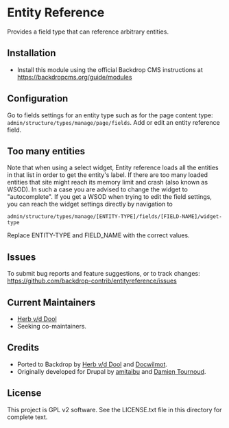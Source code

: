 Entity Reference
================

Provides a field type that can reference arbitrary entities.

Installation
------------

* Install this module using the official Backdrop CMS instructions at
  https://backdropcms.org/guide/modules

Configuration
-------------
Go to fields settings for an entity type such as for the page content type:
`admin/structure/types/manage/page/fields`. Add or edit an entity reference field.

Too many entities
-----------------
Note that when using a select widget, Entity reference loads all the
entities in that list in order to get the entity's label. If there are
too many loaded entities that site might reach its memory limit and crash
(also known as WSOD). In such a case you are advised to change the widget
to "autocomplete". If you get a WSOD when trying to edit the field
settings, you can reach the widget settings directly by navigation to

  `admin/structure/types/manage/[ENTITY-TYPE]/fields/[FIELD-NAME]/widget-type`

Replace ENTITY-TYPE and FIELD_NAME with the correct values.

Issues
------

To submit bug reports and feature suggestions, or to track changes:
  https://github.com/backdrop-contrib/entityreference/issues

Current Maintainers
-------------------

- [Herb v/d Dool](https://github.com/herbdool/)
- Seeking co-maintainers.

Credits
-------

- Ported to Backdrop by [Herb v/d Dool](https://github.com/herbdool/)
  and [Docwilmot](https://github.com/docwilmot).
- Originally developed for Drupal by [amitaibu](https://www.drupal.org/u/amitaibu) 
  and [Damien Tournoud](https://www.drupal.org/u/damien-tournoud).

License
-------

This project is GPL v2 software. See the LICENSE.txt file in this directory for
complete text.
